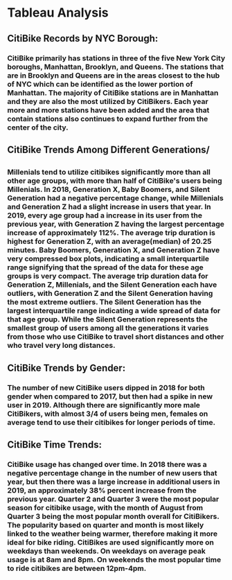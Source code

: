 <h1>Tableau Analysis</h1>


<h2>CitiBike Records by NYC Borough:</h2>

<h3>CitiBike primarily has stations in three of the five New York City boroughs, Manhattan, Brooklyn, and Queens. The stations that are in Brooklyn and Queens are in the areas closest to the hub of NYC which can be identified as the lower portion of Manhattan. The majority of CitiBike stations are in Manhattan and they are also the most utilized by CitiBikers. Each year more and more stations have been added and the area that contain stations also continues to expand further from the center of the city.</h3>

<h2>CitiBike Trends Among Different Generations/<h2>

<h3>Millenials tend to utilize citibikes significantly more than all other age groups, with more than half of CitiBike's users being Millenials. In 2018, Generation X, Baby Boomers, and Silent Generation had a negative percentage change, while Millenials and Generation Z had a slight increase in users that year. In 2019, every age group had a increase in its user from the previous year, with Generation Z having the largest percentage increase of approximately 112%. The average trip duration is highest for Generation Z, with an average(median) of 20.25 minutes. Baby Boomers, Generation X, and Generation Z have very compressed box plots, indicating a small interquartile range signifying that the spread of the data for these age groups is very compact. The average trip duration data for Generation Z, Millenials, and the Silent Generation each have outliers, with Generation Z and the Silent Generation having the most extreme outliers. The Silent Generation has the largest interquartile range indicating a wide spread of data for that age group. While the Silent Generation represents the smallest group of users among all the generations it varies from those who use CitiBike to travel short distances and other who travel very long distances.</h3>

<h2>CitiBike Trends by Gender:</h2>

<h3>The number of new CitiBike users dipped in 2018 for both gender when compared to 2017, but then had a spike in new user in 2019. Although there are significantly more male CitiBikers, with almost 3/4 of users being men, females on average tend to use their citibikes for longer periods of time.</h3>

<h2>CitiBike Time Trends:</h2>

<h3>CitiBike usage has changed over time. In 2018 there was a negative percentage change in the number of new users that year, but then there was a large increase in additional users in 2019, an approximately 38% percent increase from the previous year. Quarter 2 and Quarter 3 were the most popular season for citibike usage, with the month of August from Quarter 3 being the most popular month overall for CitiBikers. The popularity based on quarter and month is most likely linked to the weather being warmer, therefore making it more ideal for bike riding. CitiBikes are used significantly more on weekdays than weekends. On weekdays on average peak usage is at 8am and 8pm. On weekends the most popular time to ride citibikes are between 12pm-4pm.</h3>
